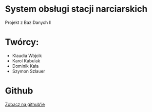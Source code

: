 # System obsługi stacji narciarskich
Projekt z Baz Danych II

# Twórcy:
- Klaudia Wójcik 
- Karol Kabulak
- Dominik Kała
- Szymon Szlauer

# Github
[Zobacz na github'ie](https://github.com/slavek1250/BdProj)
